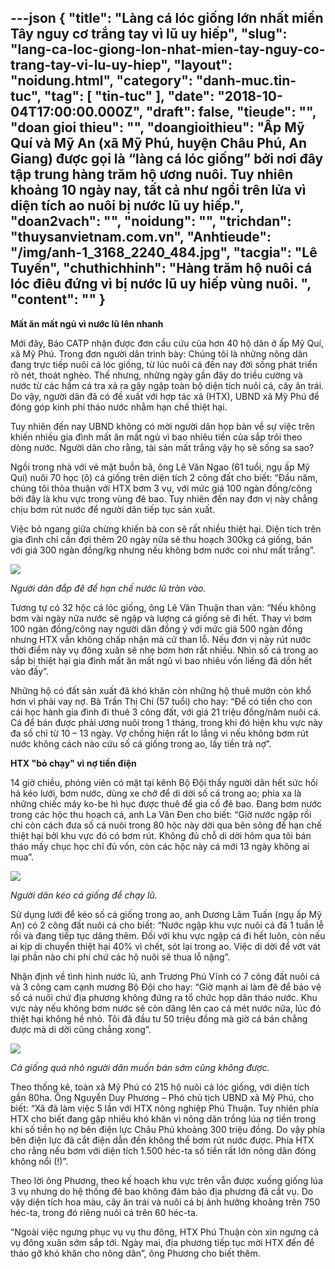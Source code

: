 ---json
{
    "title": "Làng cá lóc giống lớn nhất miền Tây nguy cơ trắng tay vì lũ uy hiếp",
    "slug": "lang-ca-loc-giong-lon-nhat-mien-tay-nguy-co-trang-tay-vi-lu-uy-hiep",
    "layout": "noidung.html",
    "category": "danh-muc.tin-tuc",
    "tag": [
        "tin-tuc"
    ],
    "date": "2018-10-04T17:00:00.000Z",
    "draft": false,
    "tieude": "",
    "doan gioi thieu": "",
    "doangioithieu": "Ấp Mỹ Quí và Mỹ An (xã Mỹ Phú, huyện Châu Phú, An Giang) được gọi là “làng cá lóc giống” bởi nơi đây tập trung hàng trăm hộ ương nuôi. Tuy nhiên khoảng 10 ngày nay, tất cả như ngồi trên lửa vì diện tích ao nuôi bị nước lũ uy hiếp.",
    "doan2vach": "",
    "noidung": "",
    "trichdan": "thuysanvietnam.com.vn",
    "Anhtieude": "/img/anh-1_3168_2240_484.jpg",
    "tacgia": "Lê Tuyến",
    "chuthichhinh": "Hàng trăm hộ nuôi cá lóc điêu đứng vì bị nước lũ uy hiếp vùng nuôi. ",
    "__content__": ""
}
---
<p><strong>Mất ăn mất ngủ v&igrave; nước lũ l&ecirc;n nhanh</strong></p>

<p>Mới đ&acirc;y, B&aacute;o CATP nhận được đơn cầu cứu của hơn 40 hộ d&acirc;n ở ấp Mỹ Qu&iacute;, x&atilde; Mỹ Ph&uacute;. Trong đơn người d&acirc;n tr&igrave;nh b&agrave;y: Ch&uacute;ng t&ocirc;i l&agrave; những n&ocirc;ng d&acirc;n đang trực tiếp nu&ocirc;i c&aacute; l&oacute;c giống, từ l&uacute;c nu&ocirc;i c&aacute; đến nay đời sống ph&aacute;t triển r&otilde; n&eacute;t, tho&aacute;t ngh&egrave;o. Thế nhưng, những ng&agrave;y gần đ&acirc;y do triều cường v&agrave; nước từ c&aacute;c hầm c&aacute; tra xả ra g&acirc;y ngập to&agrave;n bộ diện t&iacute;ch nu&ocirc;i c&aacute;, c&acirc;y ăn tr&aacute;i. Do vậy, người d&acirc;n đ&atilde; c&oacute; đề xuất với hợp t&aacute;c x&atilde; (HTX), UBND x&atilde; Mỹ Ph&uacute; để đ&oacute;ng g&oacute;p kinh ph&iacute; th&aacute;o nước nhằm hạn chế thiệt hại.</p>

<p>Tuy nhi&ecirc;n đến nay UBND kh&ocirc;ng c&oacute; mời người d&acirc;n họp b&agrave;n về sự việc tr&ecirc;n khiến nhiều gia đ&igrave;nh mất ăn mất ngủ v&igrave; bao nhi&ecirc;u tiền của sắp tr&ocirc;i theo d&ograve;ng nước. Người d&acirc;n cho rằng, t&agrave;i sản mất trắng vậy họ sẽ sống sa sao?</p>

<p>Ngồi trong nh&agrave; với vẻ mặt buồn b&atilde;, &ocirc;ng L&ecirc; Văn Ngao (61 tuổi, ngụ ấp Mỹ Qu&iacute;) nu&ocirc;i 70 học (&ocirc;)&nbsp;c&aacute; giống&nbsp;tr&ecirc;n diện t&iacute;ch 2 c&ocirc;ng đất cho biết: &ldquo;Đầu năm, ch&uacute;ng t&ocirc;i thỏa thuận với HTX bơm 3 vụ, với mức gi&aacute; 100 ng&agrave;n đồng/c&ocirc;ng bởi đ&acirc;y l&agrave; khu vực trong v&ugrave;ng đ&ecirc; bao. Tuy nhi&ecirc;n đến nay đơn vị n&agrave;y chẳng chịu bơm r&uacute;t nước để người d&acirc;n tiếp tục sản xuất.</p>

<p>Việc bỏ ngang giữa chừng khiến b&agrave; con sẽ rất nhiều thiệt hại. Diện t&iacute;ch tr&ecirc;n gia đ&igrave;nh chỉ cần đợi th&ecirc;m 20 ng&agrave;y nữa sẽ thu hoạch 300kg c&aacute; giống, b&aacute;n với gi&aacute; 300 ng&agrave;n đồng/kg nhưng nếu kh&ocirc;ng bơm nước coi như mất trắng&rdquo;.</p>

<p><img src="http://image.congan.com.vn/thumbnail/CATP-480-2018-10-4/anh-4_3208_2256_386.jpg" /></p>

<p><em>Người d&acirc;n&nbsp;đắp&nbsp;đ&ecirc;&nbsp;để hạn chế nước lũ tr&agrave;n v&agrave;o.&nbsp;</em></p>

<p>Tương tự c&oacute; 32 hộc c&aacute; l&oacute;c giống, &ocirc;ng L&ecirc; Văn Thuận than v&atilde;n: &ldquo;Nếu kh&ocirc;ng bơm v&agrave;i ng&agrave;y nữa nước sẽ ngập v&agrave; lượng c&aacute; giống sẽ đi hết. Thay v&igrave; bơm 100 ng&agrave;n đồng/c&ocirc;ng nay người d&acirc;n đồng &yacute; với mức gi&aacute; 500 ng&agrave;n đồng nhưng HTX vẫn kh&ocirc;ng chấp nhận m&agrave; cứ than lỗ. Nếu đơn vị n&agrave;y r&uacute;t nước thời điểm n&agrave;y vụ đ&ocirc;ng xu&acirc;n sẽ nhẹ bơm hơn rất nhiều. Nh&igrave;n số c&aacute; trong ao sắp bị thiệt hại gia đ&igrave;nh mất ăn mất ngủ v&igrave; bao nhi&ecirc;u vốn liếng đ&atilde; dồn hết v&agrave;o đấy&rdquo;.</p>

<p>Những hộ c&oacute; đất sản xuất đ&atilde; kh&oacute; khăn c&ograve;n những hộ thu&ecirc; mướn c&ograve;n khổ hơn v&igrave; phải vay nợ. B&agrave; Trần Thị Chi (57 tuổi) cho hay: &ldquo;Để c&oacute; tiền cho con c&aacute;i học h&agrave;nh gia đ&igrave;nh đi thu&ecirc; 3 c&ocirc;ng đất, với gi&aacute; 21 triệu đồng/năm nu&ocirc;i c&aacute;. C&aacute; để b&aacute;n được phải ương nu&ocirc;i trong 1 th&aacute;ng, trong khi đ&oacute; hiện khu vực n&agrave;y đa số chỉ từ 10 &ndash; 13 ng&agrave;y. Vợ chồng hiện rất lo lắng v&igrave; nếu kh&ocirc;ng bơm r&uacute;t nước kh&ocirc;ng c&aacute;ch n&agrave;o cứu số c&aacute; giống trong ao, lấy tiền trả nợ&rdquo;.</p>

<p><strong>HTX &quot;bỏ chạy&quot; v&igrave; nợ tiền&nbsp;điện</strong></p>

<p>14 giờ chiều, ph&oacute;ng vi&ecirc;n c&oacute; mặt tại k&ecirc;nh Bộ Đội thấy người d&acirc;n hết sức hối hả k&eacute;o lưới, bơm nước, d&ugrave;ng xe chở để di dời số c&aacute; trong ao; ph&iacute;a xa l&agrave; những chiếc m&aacute;y ko-be h&igrave; hục được thu&ecirc; để gia cố đ&ecirc; bao. Đang bơm nước trong c&aacute;c hộc thu hoạch c&aacute;, anh La Văn Đen cho biết: &ldquo;Giờ nước ngập rồi chỉ c&ograve;n c&aacute;ch đưa số c&aacute; nu&ocirc;i trong 80 hộc n&agrave;y dời qua b&ecirc;n s&ocirc;ng để hạn chế thiệt hại bởi khu vực đ&oacute; c&oacute; bơm r&uacute;t. Kh&ocirc;ng đủ chỗ di dời h&ocirc;m qua t&ocirc;i b&aacute;n th&aacute;o mấy chục học chỉ đủ vốn, c&ograve;n c&aacute;c hộc n&agrave;y c&aacute; mới 13 ng&agrave;y kh&ocirc;ng ai mua&rdquo;.</p>

<p><img src="http://image.congan.com.vn/thumbnail/CATP-480-2018-10-4/anh-3_3312_2304_875.jpg" /></p>

<p><em>Người d&acirc;n k&eacute;o c&aacute; giống&nbsp;để chạy lũ.&nbsp;</em></p>

<p>Sử dụng lưới để k&eacute;o số c&aacute; giống trong ao, anh Dương L&acirc;m Tuấn (ngụ ấp Mỹ An) c&oacute; 2 c&ocirc;ng đất nu&ocirc;i c&aacute; cho biết: &ldquo;Nước ngập khu vực nu&ocirc;i c&aacute; đ&atilde; 1 tuần lễ rồi v&agrave; đang tiếp tục d&acirc;ng th&ecirc;m. Đối với khu vực ngập c&aacute; đi hết lu&ocirc;n, c&ograve;n nếu ai kịp di chuyển thiệt hại 40% v&igrave; chết, s&oacute;t lại trong ao. Việc di dời để vớt v&aacute;t lại phần n&agrave;o chi ph&iacute; chứ c&aacute;c hộ nu&ocirc;i sẽ thua lỗ nặng&rdquo;.</p>

<p>Nhận định về t&igrave;nh h&igrave;nh nước lũ, anh Trương Ph&uacute; Vĩnh c&oacute; 7 c&ocirc;ng đất nu&ocirc;i c&aacute; v&agrave; 3 c&ocirc;ng cam cạnh mương Bộ Đội cho hay: &ldquo;Giờ mạnh ai l&agrave;m đ&ecirc; để bảo vệ số c&aacute; nu&ocirc;i chứ địa phương kh&ocirc;ng đứng ra tổ chức họp d&acirc;n th&aacute;o nước. Khu vực n&agrave;y nếu kh&ocirc;ng bơm nước sẽ c&ograve;n d&acirc;ng l&ecirc;n cao cả m&eacute;t nước nữa, l&uacute;c đ&oacute; thiệt hại kh&ocirc;ng hề nhỏ. T&ocirc;i đ&atilde; đầu tư 50 triệu đồng m&agrave; giờ c&aacute; b&aacute;n chẳng được m&agrave; di dời cũng chẳng xong&rdquo;.</p>

<p><img src="http://image.congan.com.vn/thumbnail/CATP-480-2018-10-4/anh-2_3016_2144_275.jpg" /></p>

<p><em>C&aacute; giống qu&aacute; nhỏ người d&acirc;n muốn b&aacute;n sớm cũng kh&ocirc;ng&nbsp;được.&nbsp;</em></p>

<p>Theo thống k&ecirc;, to&agrave;n x&atilde; Mỹ Ph&uacute; c&oacute; 215 hộ nu&ocirc;i c&aacute; l&oacute;c giống, với diện t&iacute;ch gần 80ha. &Ocirc;ng Nguyễn Duy Phương &ndash; Ph&oacute; chủ tịch UBND x&atilde; Mỹ Ph&uacute;, cho biết: &ldquo;X&atilde; đ&atilde; l&agrave;m việc 5 lần với HTX n&ocirc;ng nghiệp Ph&uacute; Thuận. Tuy nhi&ecirc;n ph&iacute;a HTX cho biết đang gặp nhiều kh&oacute; khăn v&igrave; n&ocirc;ng d&acirc;n trồng l&uacute;a nợ tiền trong khi số tiền họ nợ b&ecirc;n điện lực Ch&acirc;u Ph&uacute; khoảng 300 triệu đồng. Do vậy ph&iacute;a b&ecirc;n điện lực đ&atilde; cắt điện dẫn đến kh&ocirc;ng thể bơm r&uacute;t nước được. Ph&iacute;a HTX cho rằng nếu bơm với diện t&iacute;ch 1.500 h&eacute;c-ta số tiền rất lớn n&ocirc;ng d&acirc;n đ&oacute;ng kh&ocirc;ng nổi (!)&rdquo;.</p>

<p>Theo lời &ocirc;ng Phương, theo kế hoạch khu vực tr&ecirc;n vẫn được xuống giống l&uacute;a 3 vụ nhưng do hệ thống đ&ecirc; bao kh&ocirc;ng đảm bảo địa phương đ&atilde; cắt vụ. Do vậy diện t&iacute;ch hoa m&agrave;u, c&acirc;y ăn tr&aacute;i v&agrave; nu&ocirc;i c&aacute; bị ảnh hưởng khoảng tr&ecirc;n 750 h&eacute;c-ta, trong đ&oacute; ri&ecirc;ng nu&ocirc;i c&aacute; tr&ecirc;n 60 h&eacute;c-ta.</p>

<p>&ldquo;Ngo&agrave;i việc ngưng phục vụ vụ thu đ&ocirc;ng, HTX Ph&uacute; Thuận c&ograve;n xin ngưng cả vụ đ&ocirc;ng xu&acirc;n sớm sắp tới. Ng&agrave;y mai, địa phương tiếp tục mời HTX đến để th&aacute;o gỡ kh&oacute; khăn cho n&ocirc;ng d&acirc;n&rdquo;, &ocirc;ng Phương cho biết th&ecirc;m.</p>
